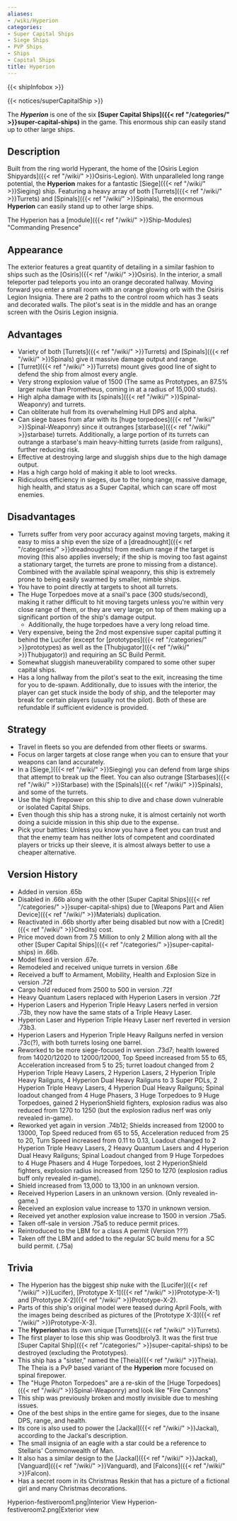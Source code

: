 ```yaml
---
aliases:
- /wiki/Hyperion
categories:
- Super Capital Ships
- Siege Ships
- PVP Ships
- Ships
- Capital Ships
title: Hyperion
---  
```


{{< shipInfobox >}}   

{{< notices/superCapitalShip >}} 

The **_Hyperion_** is one of the six **[Super Capital Ships]({{< ref "/categories/" >}}super-capital-ships)** in the game. This enormous ship can easily stand up to other large ships.

## Description

Built from the ring world Hyperant, the home of the [Osiris Legion Shipyards]({{< ref "/wiki/" >}}Osiris-Legion). With unparalleled long range potential, the **Hyperion** makes for a fantastic [Siege]({{< ref "/wiki/" >}}Sieging) ship. Featuring a heavy array of both [Turrets]({{< ref "/wiki/" >}}Turrets) and [Spinals]({{< ref "/wiki/" >}}Spinals), the enormous **Hyperion** can easily stand up to other large ships.

The Hyperion has a [module]({{< ref "/wiki/" >}}Ship-Modules) "Commanding Presence"

## Appearance

The exterior features a great quantity of detailing in a similar fashion to ships such as the [Osiris]({{< ref "/wiki/" >}}Osiris). In the interior, a small teleporter pad teleports you into an orange decorated hallway. Moving forward you enter a small room with an orange glowing orb with the Osiris Legion Insignia. There are 2 paths to the control room which has 3 seats and decorated walls. The pilot's seat is in the middle and has an orange screen with the Osiris Legion insignia.

## Advantages

- Variety of both [Turrets]({{< ref "/wiki/" >}}Turrets) and [Spinals]({{< ref "/wiki/" >}}Spinals) give it massive damage output and range.
- [Turret]({{< ref "/wiki/" >}}Turrets) mount gives good line of sight to defend the ship from almost every angle.
- Very strong explosion value of 1500 (The same as Prototypes, an 87.5% larger nuke than Prometheus, coming in at a radius of 15,000 studs).
- High alpha damage with its [spinals]({{< ref "/wiki/" >}}Spinal-Weaponry) and turrets.
- Can obliterate hull from its overwhelming Hull DPS and alpha.
- Can siege bases from afar with its [huge torpedoes]({{< ref "/wiki/" >}}Spinal-Weaponry) since it outranges [starbase]({{< ref "/wiki/" >}}starbase) turrets. Additionally, a large portion of its turrets can outrange a starbase's main heavy-hitting turrets (aside from railguns), further reducing risk.
- Effective at destroying large and sluggish ships due to the high damage output.
- Has a high cargo hold of  making it able to loot wrecks.
- Ridiculous efficiency in sieges, due to the long range, massive damage, high health, and status as a Super Capital, which can scare off most enemies.

## Disadvantages

- Turrets suffer from very poor accuracy against moving targets, making it easy to miss a ship even the size of a [dreadnought]({{< ref "/categories/" >}}dreadnoughts) from medium range if the target is moving (this also applies inversely; if the ship is moving too fast against a stationary target, the turrets are prone to missing from a distance). Combined with the available spinal weaponry, this ship is extremely prone to being easily swarmed by smaller, nimble ships.
- You have to point directly at targets to shoot all turrets.
- The Huge Torpedoes move at a snail's pace (300 studs/second), making it rather difficult to hit moving targets unless you're within very close range of them, or they are very large; on top of them making up a significant portion of the ship's damage output.
  - Additionally, the huge torpedoes have a very long reload time.
- Very expensive, being the 2nd most expensive super capital putting it behind the Lucifer (except for [prototypes]({{< ref "/categories/" >}}prototypes) as well as the [Thubjugator]({{< ref "/wiki/" >}}Thubjugator)) and requiring an SC Build Permit.
- Somewhat sluggish maneuverability compared to some other super capital ships.
- Has a long hallway from the pilot's seat to the exit, increasing the time for you to de-spawn. Additionally, due to issues with the interior, the player can get stuck inside the body of ship, and the teleporter may break for certain players (usually not the pilot). Both of these are refundable if sufficient evidence is provided.

## Strategy

- Travel in fleets so you are defended from other fleets or swarms.
- Focus on larger targets at close range when you can to ensure that your weapons can land accurately.
- In a [Siege,]({{< ref "/wiki/" >}}Sieging) you can defend from large ships that attempt to break up the fleet. You can also outrange [Starbases]({{< ref "/wiki/" >}}Starbase) with the [Spinals]({{< ref "/wiki/" >}}Spinals), and some of the turrets.
- Use the high firepower on this ship to dive and chase down vulnerable or isolated Capital Ships.
- Even though this ship has a strong nuke, it is almost certainly not worth doing a suicide mission in this ship due to the expense.
- Pick your battles: Unless you know you have a fleet you can trust and that the enemy team has neither lots of competent and coordinated players or tricks up their sleeve, it is almost always better to use a cheaper alternative.

## Version History 

- Added in version .65b
- Disabled in .66b along with the other [Super Capital Ships]({{< ref "/categories/" >}}super-capital-ships) due to [Weapons Part and Alien Device]({{< ref "/wiki/" >}}Materials) duplication.
- Reactivated in .66b shortly after being disabled but now with a [Credit]({{< ref "/wiki/" >}}Credits) cost.
- Price moved down from 7.5 Million to only 2 Million along with all the other [Super Capital Ships]({{< ref "/categories/" >}}super-capital-ships) in .66b.
- Model fixed in version .67e.
- Remodeled and received unique turrets in version .68e
- Received a buff to Armament, Mobility, Health and Explosion Size in version .72f
- Cargo hold reduced from 2500 to 500 in version .72f
- Heavy Quantum Lasers replaced with Hyperion Lasers in version .72f
- Hyperion Lasers and Hyperion Triple Heavy Lasers nerfed in version .73b, they now have the same stats of a Triple Heavy Laser.
- Hyperion Laser and Hyperion Triple Heavy Laser nerf reverted in version .73b3.
- Hyperion Lasers and Hyperion Triple Heavy Railguns nerfed in version .73c(?), with both turrets losing one barrel.
- Reworked to be more siege-focused in version .73d7; health lowered from 14020/12020 to 12000/12000, Top Speed increased from 55 to 65, Acceleration increased from 5 to 25; turret loadout changed from 2 Hyperion Triple Heavy Lasers, 2 Hyperion Lasers, 2 Hyperion Triple Heavy Railguns, 4 Hyperion Dual Heavy Railguns to 3 Super PDLs, 2 Hyperion Triple Heavy Lasers, 4 Hyperion Dual Heavy Railguns; Spinal loadout changed from 4 Huge Phasers, 3 Huge Torpedoes to 9 Huge Torpedoes, gained 2 HyperionShield fighters, explosion radius was also reduced from 1270 to 1250 (but the explosion radius nerf was only revealed in-game).
- Reworked yet again in version .74b12; Shields increased from 12000 to 13000, Top Speed reduced from 65 to 55, Acceleration reduced from 25 to 20, Turn Speed increased from 0.11 to 0.13, Loadout changed to 2 Hyperion Triple Heavy Lasers, 2 Heavy Quantum Lasers and 4 Hyperion Dual Heavy Railguns; Spinal Loadout changed from 9 Huge Torpedoes to 4 Huge Phasers and 4 Huge Torpedoes, lost 2 HyperionShield fighters, explosion radius increased from 1250 to 1270 (explosion radius buff only revealed in-game).
- Shield increased from 13,000 to 13,100 in an unknown version.
- Received Hyperion Lasers in an unknown version. (Only revealed in-game.)
- Received an explosion value increase to 1370 in unknown version.
- Received yet another explosion value increase to 1500 in version .75a5.
- Taken off-sale in version .75a5 to reduce permit prices.
- Reintroduced to the LBM for a class A permit (Version ???)
- Taken off the LBM and added to the regular SC build menu for a SC build permit. (.75a)

## Trivia

- The Hyperion has the biggest ship nuke with the [Lucifer]({{< ref "/wiki/" >}}Lucifer), [Prototype X-1]({{< ref "/wiki/" >}}Prototype-X-1) and [Prototype X-2]({{< ref "/wiki/" >}}Prototype-X-2).
- Parts of this ship's original model were teased during April Fools, with the images being described as pictures of the [Prototype X-3]({{< ref "/wiki/" >}}Prototype-X-3).
- The **Hyperion**has its own unique [Turrets]({{< ref "/wiki/" >}}Turrets).
- The first player to lose this ship was Goodbroly3. It was the first true [Super Capital Ship]({{< ref "/categories/" >}}super-capital-ships) to be destroyed (excluding the Prototypes).
- This ship has a "sister," named the [Theia]({{< ref "/wiki/" >}}Theia). The Theia is a PvP based variant of the **Hyperion** more focused on spinal firepower.
- The "Huge Photon Torpedoes" are a re-skin of the [Huge Torpedoes]({{< ref "/wiki/" >}}Spinal-Weaponry) and look like "Fire Cannons"
- This ship was previously broken and mostly invisible due to meshing issues.
- One of the best ships in the entire game for sieges, due to the insane DPS, range, and health.
- Its core is also used to power the [Jackal]({{< ref "/wiki/" >}}Jackal), according to the Jackal's description.
- The small insignia of an eagle with a star could be a reference to Stellaris' Commonwealth of Man.
- It also has a similar design to the [Jackal]({{< ref "/wiki/" >}}Jackal), [Vanguard]({{< ref "/wiki/" >}}Vanguard), and [Falcons]({{< ref "/wiki/" >}}Falcon).
- Has a secret room in its Christmas Reskin that has a picture of a fictional girl and many Christmas decorations.

Hyperion-festiveroom1.png|Interior View Hyperion-festiveroom2.png|Exterior view
